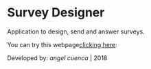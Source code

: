 # Survey Designer
Application to design, send and answer surveys.

You can try this webpage[clicking here](https://survey-designer.appspot.com):


Developed by: *angel cuenca* | 2018
